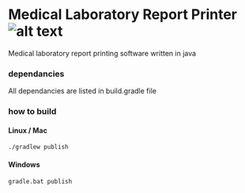 # Medical Laboratory Report Printer ![alt text][build_status]

Medical laboratory report printing software written in java

### dependancies

All dependancies are listed in build.gradle file

### how to build


#### Linux / Mac

`./gradlew publish`

#### Windows

`gradle.bat publish`

[build_status]: https://api.travis-ci.org/supunz/medical-laboratory.svg?branch=master "Travis Build Status"
